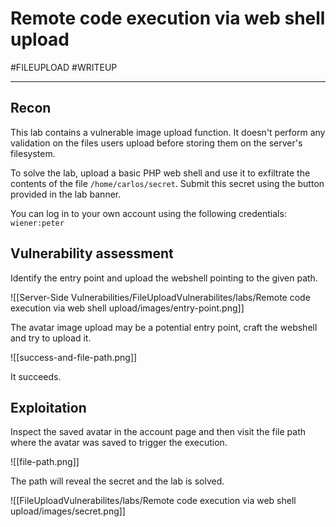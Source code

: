 # Remote code execution via web shell upload

#FILEUPLOAD 
#WRITEUP 

<hr>

## Recon

This lab contains a vulnerable image upload function. It doesn't perform any validation on the files users upload before storing them on the server's filesystem.

To solve the lab, upload a basic PHP web shell and use it to exfiltrate the contents of the file `/home/carlos/secret`. Submit this secret using the button provided in the lab banner.

You can log in to your own account using the following credentials: `wiener:peter`

## Vulnerability assessment

Identify the entry point and upload the webshell pointing to the given path.

![[Server-Side Vulnerabilities/FileUploadVulnerabilites/labs/Remote code execution via web shell upload/images/entry-point.png]]

The avatar image upload may be a potential entry point, craft the webshell and try to upload it.

![[success-and-file-path.png]]

It succeeds.


## Exploitation

Inspect the saved avatar in the account page and then visit the file path where the avatar was saved to trigger the execution.

![[file-path.png]]

The path will reveal the secret and the lab is solved.

![[FileUploadVulnerabilites/labs/Remote code execution via web shell upload/images/secret.png]]